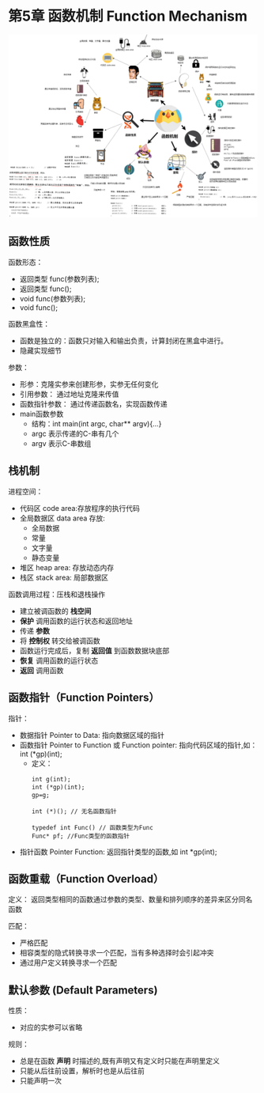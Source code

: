 # 第5章 函数机制 Function Mechanism

<img src="./../img/C++程序设计-函数机制.png"/>

##  函数性质

函数形态：
  * 返回类型 func(参数列表);
  * 返回类型 func();
  * void func(参数列表);
  * void func();

函数黑盒性：
  * 函数是独立的：函数只对输入和输出负责，计算封闭在黑盒中进行。
  * 隐藏实现细节

参数：
  * 形参：克隆实参来创建形参，实参无任何变化
  * 引用参数： 通过地址克隆来传值
  * 函数指针参数： 通过传递函数名，实现函数传递
  * main函数参数
    * 结构：int main(int argc, char** argv){...}
    * argc 表示传递的C-串有几个
    * argv 表示C-串数组
## 栈机制

进程空间：
  * 代码区 code area:存放程序的执行代码
  * 全局数据区 data area 存放:
    * 全局数据
    * 常量
    * 文字量
    * 静态变量
  * 堆区 heap area: 存放动态内存
  * 栈区 stack area: 局部数据区

函数调用过程：压栈和退栈操作
  * 建立被调函数的 **栈空间**
  * **保护** 调用函数的运行状态和返回地址
  * 传递 **参数**
  * 将 **控制权** 转交给被调函数
  * 函数运行完成后，复制 **返回值** 到函数数据块底部
  * **恢复** 调用函数的运行状态
  * **返回** 调用函数

## 函数指针（Function Pointers）

指针：
  * 数据指针 Pointer to Data: 指向数据区域的指针
  * 函数指针 Pointer to Function 或 Function pointer: 指向代码区域的指针,如：int (*gp)(int);
    * 定义：
      ```
      int g(int);
      int (*gp)(int);
      gp=g;

      int (*)(); // 无名函数指针

      typedef int Func() // 函数类型为Func
      Func* pf; //Func类型的函数指针
      ```
  * 指针函数 Pointer Function: 返回指针类型的函数,如 int *gp(int);

## 函数重载（Function Overload）

定义： 返回类型相同的函数通过参数的类型、数量和排列顺序的差异来区分同名函数

匹配：
  * 严格匹配
  * 相容类型的隐式转换寻求一个匹配，当有多种选择时会引起冲突
  * 通过用户定义转换寻求一个匹配

## 默认参数 (Default Parameters)

性质：
  * 对应的实参可以省略

规则：
  * 总是在函数 **声明** 时描述的,既有声明又有定义时只能在声明里定义
  * 只能从后往前设置，解析时也是从后往前
  * 只能声明一次